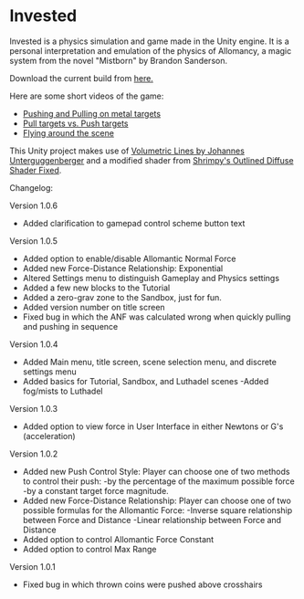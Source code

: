 # Invested
Invested is a physics simulation and game made in the Unity engine. It is a personal interpretation and emulation of the physics of Allomancy, a magic system from the novel "Mistborn" by Brandon Sanderson.

Download the current build from [here.](https://www.dropbox.com/s/j9jscf4xf8pf04i/Invested%201.0.4.zip?dl=1)

Here are some short videos of the game:
- [Pushing and Pulling on metal targets](https://gfycat.com/PowerfulPaleAuk)
- [Pull targets vs. Push targets](https://gfycat.com/FoolishUnderstatedBackswimmer)
- [Flying around the scene](https://gfycat.com/SpecificInferiorCaracal)

This Unity project makes use of [Volumetric Lines by Johannes Unterguggenberger](https://assetstore.unity.com/packages/tools/particles-effects/volumetric-lines-29160) and a modified shader from [Shrimpy's Outlined Diffuse Shader Fixed](https://github.com/Shrimpey/Outlined-Diffuse-Shader-Fixed).


Changelog:

Version 1.0.6

- Added clarification to gamepad control scheme button text

Version 1.0.5

- Added option to enable/disable Allomantic Normal Force
- Added new Force-Distance Relationship: Exponential
- Altered Settings menu to distinguish Gameplay and Physics settings
- Added a few new blocks to the Tutorial
- Added a zero-grav zone to the Sandbox, just for fun.
- Added version number on title screen
- Fixed bug in which the ANF was calculated wrong when quickly pulling and pushing in sequence
	
Version 1.0.4

- Added Main menu, title screen, scene selection menu, and discrete settings menu
- Added basics for Tutorial, Sandbox, and Luthadel scenes
	-Added fog/mists to Luthadel

Version 1.0.3

- Added option to view force in User Interface in either Newtons or G's (acceleration)

Version 1.0.2

- Added new Push Control Style: Player can choose one of two methods to control their push:
	-by the percentage of the maximum possible force
	-by a constant target force magnitude.
- Added new Force-Distance Relationship: Player can choose one of two possible formulas for the Allomantic Force:
	-Inverse square relationship between Force and Distance
	-Linear relationship between Force and Distance
- Added option to control Allomantic Force Constant
- Added option to control Max Range

Version 1.0.1

- Fixed bug in which thrown coins were pushed above crosshairs
